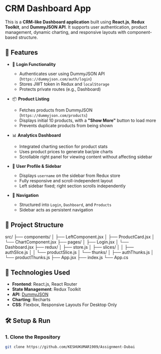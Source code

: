 # CRM Dashboard App

This is a **CRM-like Dashboard application** built using **React.js**, **Redux Toolkit**, and **DummyJSON API**. It supports user authentication, product management, dynamic charting, and responsive layouts with component-based structure.

## 🚀 Features

- 🔐 **Login Functionality**
  - Authenticates user using DummyJSON API (`https://dummyjson.com/auth/login`)
  - Stores JWT token in Redux and `localStorage`
  - Protects private routes (e.g., Dashboard)

- 📦 **Product Listing**
  - Fetches products from DummyJSON (`https://dummyjson.com/products`)
  - Displays initial 10 products, with a **"Show More"** button to load more
  - Prevents duplicate products from being shown

- 📊 **Analytics Dashboard**
  - Integrated charting section for product stats
  - Uses product prices to generate bar/pie charts
  - Scrollable right panel for viewing content without affecting sidebar

- 👤 **User Profile & Sidebar**
  - Displays `username` on the sidebar from Redux store
  - Fully responsive and scroll-independent layout
  - Left sidebar fixed; right section scrolls independently

- 🧭 **Navigation**
  - Structured into `Login`, `Dashboard`, and `Products`
  - Sidebar acts as persistent navigation

## 📁 Project Structure

src/
├── components/
│ ├── LeftComponent.jsx
│ ├── ProductCard.jsx
│ └── ChartComponent.jsx
├── pages/
│ ├── Login.jsx
│ └── Dashboard.jsx
├── redux/
│ ├── store.js
│ ├── slices/
│ │ ├── authSlice.js
│ │ └── productSlice.js
│ └── thunks/
│ ├── authThunks.js
│ └── productThunks.js
├── App.jsx
├── index.js
└── App.cs


## 🧠 Technologies Used

- **Frontend**: React.js, React Router
- **State Management**: Redux Toolkit
- **API**: [DummyJSON](https://dummyjson.com/)
- **Charting**: Recharts
- **CSS**: Flexbox, Responsive Layouts For Desktop Only

## 🛠 Setup & Run

### 1. Clone the Repository

```bash
git clone https://github.com/KESHUKUMAR1909/Assignment-Dubai

